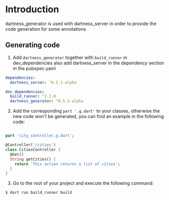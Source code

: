 # Introduction

dartness_generator is used with dartness_server in order to provide the code generation for some annotations

## Generating code

1. Add `dartness_generator` together with `build_runner` in dev_dependencies also add dartness_server in the dependency
   section in the pubspec.yaml

```yaml
dependencies:
  dartness_server: ^0.5.1-alpha

dev_dependencies:
  build_runner: ^2.2.0
  dartness_generator: ^0.5.2-alpha
```

2. Add the corresponding `part '.g.dart'` to your classes, otherwise the new code won't be generated, you can find an
   example in the following code:

```dart

part 'city_controller.g.dart';

@Controller('/cities')
class CitiesController {
  @Get()
  String getCities() {
    return 'This action returns a list of cities';
  }
}
```

3. Go to the root of your project and execute the following command:

```bash
$ dart run build_runner build
```
